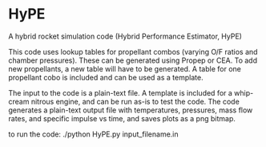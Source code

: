 # HyPE
A hybrid rocket simulation code (Hybrid Performance Estimator, HyPE)

This code uses lookup tables for propellant combos (varying O/F ratios and chamber pressures). These can be generated
using Propep or CEA. To add new propellants, a new table will have to be generated. A table for one propellant cobo is included
and can be used as a template.

The input to the code is a plain-text file. A template is included for a whip-cream nitrous engine, and can be run as-is to test the code.
The code generates a plain-text output file with temperatures, pressures, mass flow rates, and specific impulse vs time, and saves plots
as a png bitmap.

to run the code: ./python HyPE.py input_filename.in
